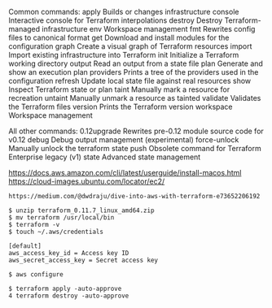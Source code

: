 Common commands:
    apply              Builds or changes infrastructure
    console            Interactive console for Terraform interpolations
    destroy            Destroy Terraform-managed infrastructure
    env                Workspace management
    fmt                Rewrites config files to canonical format
    get                Download and install modules for the configuration
    graph              Create a visual graph of Terraform resources
    import             Import existing infrastructure into Terraform
    init               Initialize a Terraform working directory
    output             Read an output from a state file
    plan               Generate and show an execution plan
    providers          Prints a tree of the providers used in the configuration
    refresh            Update local state file against real resources
    show               Inspect Terraform state or plan
    taint              Manually mark a resource for recreation
    untaint            Manually unmark a resource as tainted
    validate           Validates the Terraform files
    version            Prints the Terraform version
    workspace          Workspace management

All other commands:
    0.12upgrade        Rewrites pre-0.12 module source code for v0.12
    debug              Debug output management (experimental)
    force-unlock       Manually unlock the terraform state
    push               Obsolete command for Terraform Enterprise legacy (v1)
    state              Advanced state management

https://docs.aws.amazon.com/cli/latest/userguide/install-macos.html
https://cloud-images.ubuntu.com/locator/ec2/

    https://medium.com/@dwdraju/dive-into-aws-with-terraform-e73652206192
```
$ unzip terraform_0.11.7_linux_amd64.zip
$ mv terraform /usr/local/bin
$ terraform -v
$ touch ~/.aws/credentials

[default]
aws_access_key_id = Access key ID
aws_secret_access_key = Secret access key

$ aws configure

$ terraform apply -auto-approve
4 terraform destroy -auto-approve
```